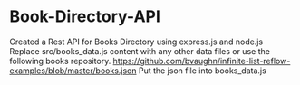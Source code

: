 # Book-Directory-API
Created a Rest API for Books Directory using express.js and node.js
Replace src/books_data.js content with any other data files or use the following books repository.
https://github.com/bvaughn/infinite-list-reflow-examples/blob/master/books.json
Put the json file into books_data.js
